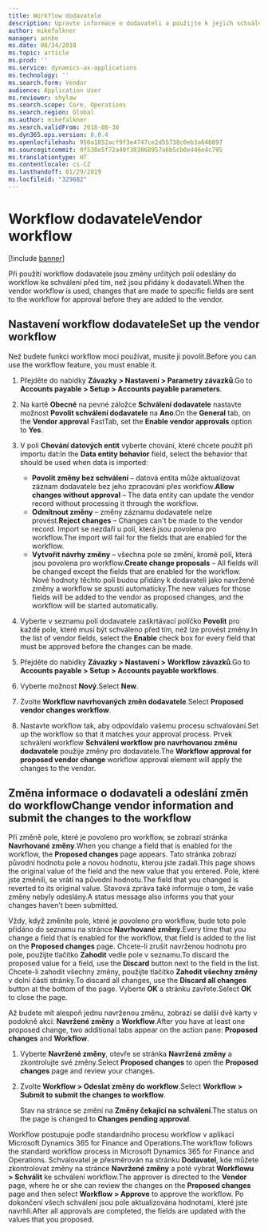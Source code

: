 ```yaml
---
title: Workflow dodavatele
description: Upravte informace o dodavateli a použijte k jejich schválení workflow.
author: mikefalkner
manager: annbe
ms.date: 08/24/2018
ms.topic: article
ms.prod: ''
ms.service: dynamics-ax-applications
ms.technology: ''
ms.search.form: Vendor
audience: Application User
ms.reviewer: shylaw
ms.search.scope: Core, Operations
ms.search.region: Global
ms.author: mikefalkner
ms.search.validFrom: 2018-08-30
ms.dyn365.ops.version: 8.0.4
ms.openlocfilehash: 950a1852acf9f3e4747ce2d55738c0eb3a646897
ms.sourcegitcommit: 0f530e5f72a40f383868957a6b5cb0e446e4c795
ms.translationtype: HT
ms.contentlocale: cs-CZ
ms.lasthandoff: 01/29/2019
ms.locfileid: "329682"
---
```

# <a name="vendor-workflow"></a><span data-ttu-id="9e1b8-103">Workflow dodavatele</span><span class="sxs-lookup"><span data-stu-id="9e1b8-103">Vendor workflow</span></span>

[!include [banner](../includes/banner.md)]

<span data-ttu-id="9e1b8-104">Při použití workflow dodavatele jsou změny určitých polí odeslány do workflow ke schválení před tím, než jsou přidány k dodavateli.</span><span class="sxs-lookup"><span data-stu-id="9e1b8-104">When the vendor workflow is used, changes that are made to specific fields are sent to the workflow for approval before they are added to the vendor.</span></span>

## <a name="set-up-the-vendor-workflow"></a><span data-ttu-id="9e1b8-105">Nastavení workflow dodavatele</span><span class="sxs-lookup"><span data-stu-id="9e1b8-105">Set up the vendor workflow</span></span>

<span data-ttu-id="9e1b8-106">Než budete funkci workflow moci používat, musíte ji povolit.</span><span class="sxs-lookup"><span data-stu-id="9e1b8-106">Before you can use the workflow feature, you must enable it.</span></span>

1. <span data-ttu-id="9e1b8-107">Přejděte do nabídky **Závazky \> Nastavení \> Parametry závazků**.</span><span class="sxs-lookup"><span data-stu-id="9e1b8-107">Go to **Accounts payable \> Setup \> Accounts payable parameters**.</span></span>
2. <span data-ttu-id="9e1b8-108">Na kartě **Obecné** na pevné záložce **Schválení dodavatele** nastavte možnost **Povolit schválení dodavatele** na **Ano**.</span><span class="sxs-lookup"><span data-stu-id="9e1b8-108">On the **General** tab, on the **Vendor approval** FastTab, set the **Enable vendor approvals** option to **Yes**.</span></span>
3. <span data-ttu-id="9e1b8-109">V poli **Chování datových entit** vyberte chování, které chcete použít při importu dat:</span><span class="sxs-lookup"><span data-stu-id="9e1b8-109">In the **Data entity behavior** field, select the behavior that should be used when data is imported:</span></span>

    - <span data-ttu-id="9e1b8-110">**Povolit změny bez schválení** – datová entita může aktualizovat záznam dodavatele bez jeho zpracování přes workflow.</span><span class="sxs-lookup"><span data-stu-id="9e1b8-110">**Allow changes without approval** – The data entity can update the vendor record without processing it through the workflow.</span></span>
    - <span data-ttu-id="9e1b8-111">**Odmítnout změny** – změny záznamu dodavatele nelze provést.</span><span class="sxs-lookup"><span data-stu-id="9e1b8-111">**Reject changes** – Changes can't be made to the vendor record.</span></span> <span data-ttu-id="9e1b8-112">Import se nezdaří u polí, která jsou povolena pro workflow.</span><span class="sxs-lookup"><span data-stu-id="9e1b8-112">The import will fail for the fields that are enabled for the workflow.</span></span>
    - <span data-ttu-id="9e1b8-113">**Vytvořit návrhy změny** – všechna pole se změní, kromě polí, která jsou povolena pro workflow.</span><span class="sxs-lookup"><span data-stu-id="9e1b8-113">**Create change proposals** – All fields will be changed except the fields that are enabled for the workflow.</span></span> <span data-ttu-id="9e1b8-114">Nové hodnoty těchto polí budou přidány k dodavateli jako navržené změny a workflow se spustí automaticky.</span><span class="sxs-lookup"><span data-stu-id="9e1b8-114">The new values for those fields will be added to the vendor as proposed changes, and the workflow will be started automatically.</span></span>

4. <span data-ttu-id="9e1b8-115">Vyberte v seznamu polí dodavatele zaškrtávací políčko **Povolit** pro každé pole, které musí být schváleno před tím, než lze provést změny.</span><span class="sxs-lookup"><span data-stu-id="9e1b8-115">In the list of vendor fields, select the **Enable** check box for every field that must be approved before the changes can be made.</span></span>
5. <span data-ttu-id="9e1b8-116">Přejděte do nabídky **Závazky \> Nastavení \> Workflow závazků**.</span><span class="sxs-lookup"><span data-stu-id="9e1b8-116">Go to **Accounts payable \> Setup \> Accounts payable workflows**.</span></span>
6. <span data-ttu-id="9e1b8-117">Vyberte možnost **Nový**.</span><span class="sxs-lookup"><span data-stu-id="9e1b8-117">Select **New**.</span></span>
7. <span data-ttu-id="9e1b8-118">Zvolte **Workflow navrhovaných změn dodavatele**.</span><span class="sxs-lookup"><span data-stu-id="9e1b8-118">Select **Proposed vendor changes workflow**.</span></span> 
8. <span data-ttu-id="9e1b8-119">Nastavte workflow tak, aby odpovídalo vašemu procesu schvalování.</span><span class="sxs-lookup"><span data-stu-id="9e1b8-119">Set up the workflow so that it matches your approval process.</span></span> <span data-ttu-id="9e1b8-120">Prvek schválení workflow **Schválení workflow pro navrhovanou změnu dodavatele** použije změny pro dodavatele.</span><span class="sxs-lookup"><span data-stu-id="9e1b8-120">The **Workflow approval for proposed vendor change** workflow approval element will apply the changes to the vendor.</span></span>

## <a name="change-vendor-information-and-submit-the-changes-to-the-workflow"></a><span data-ttu-id="9e1b8-121">Změna informace o dodavateli a odeslání změn do workflow</span><span class="sxs-lookup"><span data-stu-id="9e1b8-121">Change vendor information and submit the changes to the workflow</span></span>

<span data-ttu-id="9e1b8-122">Při změně pole, které je povoleno pro workflow, se zobrazí stránka **Navrhované změny**.</span><span class="sxs-lookup"><span data-stu-id="9e1b8-122">When you change a field that is enabled for the workflow, the **Proposed changes** page appears.</span></span> <span data-ttu-id="9e1b8-123">Tato stránka zobrazí původní hodnotu pole a novou hodnotu, kterou jste zadali.</span><span class="sxs-lookup"><span data-stu-id="9e1b8-123">This page shows the original value of the field and the new value that you entered.</span></span> <span data-ttu-id="9e1b8-124">Pole, které jste změnili, se vrátí na původní hodnotu.</span><span class="sxs-lookup"><span data-stu-id="9e1b8-124">The field that you changed is reverted to its original value.</span></span> <span data-ttu-id="9e1b8-125">Stavová zpráva také informuje o tom, že vaše změny nebyly odeslány.</span><span class="sxs-lookup"><span data-stu-id="9e1b8-125">A status message also informs you that your changes haven't been submitted.</span></span> 

<span data-ttu-id="9e1b8-126">Vždy, když změníte pole, které je povoleno pro workflow, bude toto pole přidáno do seznamu na stránce **Navrhované změny**.</span><span class="sxs-lookup"><span data-stu-id="9e1b8-126">Every time that you change a field that is enabled for the workflow, that field is added to the list on the **Proposed changes** page.</span></span> <span data-ttu-id="9e1b8-127">Chcete-li zrušit navrženou hodnotu pro pole, použijte tlačítko **Zahodit** vedle pole v seznamu.</span><span class="sxs-lookup"><span data-stu-id="9e1b8-127">To discard the proposed value for a field, use the **Discard** button next to the field in the list.</span></span> <span data-ttu-id="9e1b8-128">Chcete-li zahodit všechny změny, použijte tlačítko **Zahodit všechny změny** v dolní části stránky.</span><span class="sxs-lookup"><span data-stu-id="9e1b8-128">To discard all changes, use the **Discard all changes** button at the bottom of the page.</span></span> <span data-ttu-id="9e1b8-129">Vyberte **OK** a stránku zavřete.</span><span class="sxs-lookup"><span data-stu-id="9e1b8-129">Select **OK** to close the page.</span></span>

<span data-ttu-id="9e1b8-130">Až budete mít alespoň jednu navrženou změnu, zobrazí se další dvě karty v podokně akcí: **Navržené změny** a **Workflow**.</span><span class="sxs-lookup"><span data-stu-id="9e1b8-130">After you have at least one proposed change, two additional tabs appear on the action pane: **Proposed changes** and **Workflow**.</span></span>

1. <span data-ttu-id="9e1b8-131">Vyberte **Navržené změny**, otevře se stránka **Navržené změny** a zkontrolujte své změny.</span><span class="sxs-lookup"><span data-stu-id="9e1b8-131">Select **Proposed changes** to open the **Proposed changes** page and review your changes.</span></span>
2. <span data-ttu-id="9e1b8-132">Zvolte **Workflow \> Odeslat změny do workflow**.</span><span class="sxs-lookup"><span data-stu-id="9e1b8-132">Select **Workflow \> Submit to submit the changes to workflow**.</span></span>

    <span data-ttu-id="9e1b8-133">Stav na stránce se změní na **Změny čekající na schválení**.</span><span class="sxs-lookup"><span data-stu-id="9e1b8-133">The status on the page is changed to **Changes pending approval**.</span></span>

<span data-ttu-id="9e1b8-134">Workflow postupuje podle standardního procesu workflow v aplikaci Microsoft Dynamics 365 for Finance and Operations.</span><span class="sxs-lookup"><span data-stu-id="9e1b8-134">The workflow follows the standard workflow process in Microsoft Dynamics 365 for Finance and Operations.</span></span> <span data-ttu-id="9e1b8-135">Schvalovatel je přesměrován na stránku **Dodavatel**, kde můžete zkontrolovat změny na stránce **Navržené změny** a poté vybrat **Workflowu \> Schválit** ke schválení workflow.</span><span class="sxs-lookup"><span data-stu-id="9e1b8-135">The approver is directed to the **Vendor** page, where he or she can review the changes on the **Proposed changes** page and then select **Workflow \> Approve** to approve the workflow.</span></span> <span data-ttu-id="9e1b8-136">Po dokončení všech schválení jsou pole aktualizována hodnotami, které jste navrhli.</span><span class="sxs-lookup"><span data-stu-id="9e1b8-136">After all approvals are completed, the fields are updated with the values that you proposed.</span></span>
